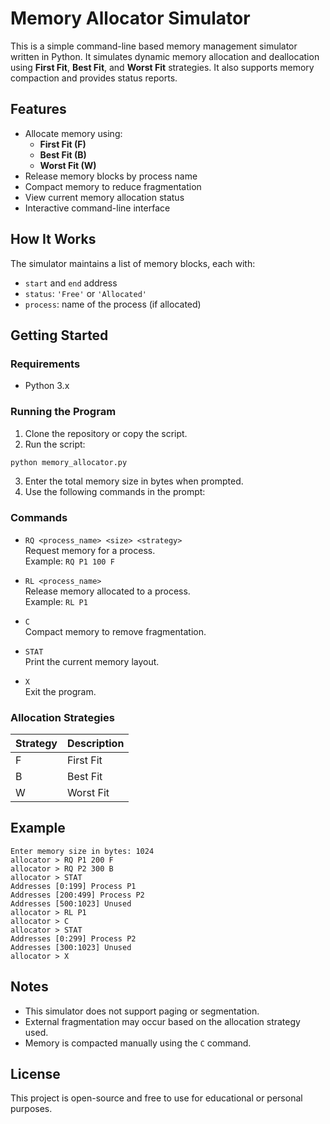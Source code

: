 
# Memory Allocator Simulator

This is a simple command-line based memory management simulator written in Python. It simulates dynamic memory allocation and deallocation using **First Fit**, **Best Fit**, and **Worst Fit** strategies. It also supports memory compaction and provides status reports.

## Features

- Allocate memory using:
  - **First Fit (F)**
  - **Best Fit (B)**
  - **Worst Fit (W)**
- Release memory blocks by process name
- Compact memory to reduce fragmentation
- View current memory allocation status
- Interactive command-line interface

## How It Works

The simulator maintains a list of memory blocks, each with:
- `start` and `end` address
- `status`: `'Free'` or `'Allocated'`
- `process`: name of the process (if allocated)

## Getting Started

### Requirements

- Python 3.x

### Running the Program

1. Clone the repository or copy the script.
2. Run the script:

```bash
python memory_allocator.py
```

3. Enter the total memory size in bytes when prompted.
4. Use the following commands in the prompt:

### Commands

- `RQ <process_name> <size> <strategy>`  
  Request memory for a process.  
  Example: `RQ P1 100 F`

- `RL <process_name>`  
  Release memory allocated to a process.  
  Example: `RL P1`

- `C`  
  Compact memory to remove fragmentation.

- `STAT`  
  Print the current memory layout.

- `X`  
  Exit the program.

### Allocation Strategies

| Strategy | Description             |
|----------|-------------------------|
| F        | First Fit               |
| B        | Best Fit                |
| W        | Worst Fit               |

## Example

```text
Enter memory size in bytes: 1024
allocator > RQ P1 200 F
allocator > RQ P2 300 B
allocator > STAT
Addresses [0:199] Process P1
Addresses [200:499] Process P2
Addresses [500:1023] Unused
allocator > RL P1
allocator > C
allocator > STAT
Addresses [0:299] Process P2
Addresses [300:1023] Unused
allocator > X
```

## Notes

- This simulator does not support paging or segmentation.
- External fragmentation may occur based on the allocation strategy used.
- Memory is compacted manually using the `C` command.

## License

This project is open-source and free to use for educational or personal purposes.
